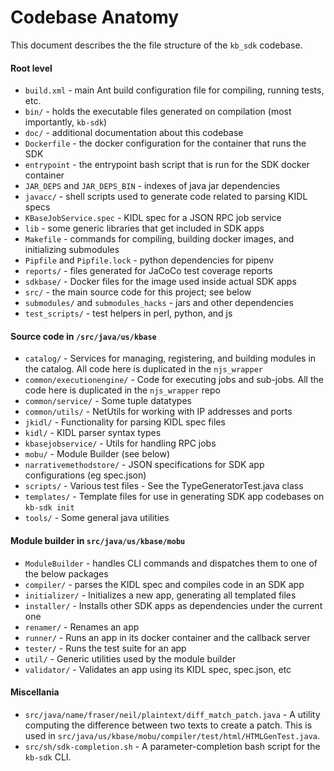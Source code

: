 # Codebase Anatomy

This document describes the the file structure of the `kb_sdk` codebase.

#### Root level

* `build.xml` - main Ant build configuration file for compiling, running tests, etc.
* `bin/` - holds the executable files generated on compilation (most importantly, `kb-sdk`)
* `doc/` - additional documentation about this codebase
* `Dockerfile` - the docker configuration for the container that runs the SDK
* `entrypoint` - the entrypoint bash script that is run for the SDK docker container
* `JAR_DEPS` and `JAR_DEPS_BIN` - indexes of java jar dependencies
* `javacc/` - shell scripts used to generate code related to parsing KIDL specs
* `KBaseJobService.spec` - KIDL spec for a JSON RPC job service
* `lib` - some generic libraries that get included in SDK apps
* `Makefile` - commands for compiling, building docker images, and initializing submodules
* `Pipfile` and `Pipfile.lock` - python dependencies for pipenv
* `reports/` - files generated for JaCoCo test coverage reports
* `sdkbase/` - Docker files for the image used inside actual SDK apps
* `src/` - the main source code for this project; see below
* `submodules/` and `submodules_hacks` - jars and other dependencies
* `test_scripts/` - test helpers in perl, python, and js

#### Source code in `/src/java/us/kbase`

* `catalog/` - Services for managing, registering, and building modules in the catalog. All code here is duplicated in the `njs_wrapper`
* `common/executionengine/` - Code for executing jobs and sub-jobs. All the code here is duplicated in the `njs_wrapper` repo
* `common/service/` - Some tuple datatypes
* `common/utils/` - NetUtils for working with IP addresses and ports
* `jkidl/` - Functionality for parsing KIDL spec files
* `kidl/` - KIDL parser syntax types
* `kbasejobservice/` - Utils for handling RPC jobs
* `mobu/` - Module Builder (see below)
* `narrativemethodstore/` - JSON specifications for SDK app configurations (eg spec.json)
* `scripts/` - Various test files - See the TypeGeneratorTest.java class
* `templates/` - Template files for use in generating SDK app codebases on `kb-sdk init`
* `tools/` - Some general java utilities

#### Module builder in `src/java/us/kbase/mobu`

* `ModuleBuilder` - handles CLI commands and dispatches them to one of the below packages
* `compiler/` - parses the KIDL spec and compiles code in an SDK app
* `initializer/` - Initializes a new app, generating all templated files
* `installer/` - Installs other SDK apps as dependencies under the current one
* `renamer/` - Renames an app
* `runner/` - Runs an app in its docker container and the callback server
* `tester/` - Runs the test suite for an app
* `util/` - Generic utilities used by the module builder
* `validator/` - Validates an app using its KIDL spec, spec.json, etc

#### Miscellania

* `src/java/name/fraser/neil/plaintext/diff_match_patch.java` - A utility computing the difference between two texts to create a patch. This is used in `src/java/us/kbase/mobu/compiler/test/html/HTMLGenTest.java`.
* `src/sh/sdk-completion.sh` - A parameter-completion bash script for the `kb-sdk` CLI.
